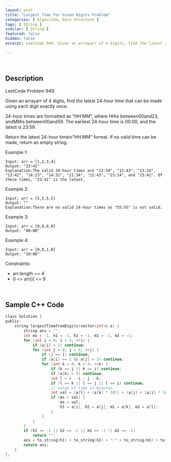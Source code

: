 ```yaml
---
layout: post
title: "Largest Time For Given Digits Problem"
categories: [ Algorithm, Data Structure ]
tags: [ String ]
similar: [ String ]
featured: false
hidden: false
excerpt: LeetCode 949. Given an arrayarr of 4 digits, find the latest 24-hour time that can be made using each digit exactly once.

---
```


<br />

## Description

LeetCode Problem 949.

Given an arrayarr of 4 digits, find the latest 24-hour time that can be made using each digit exactly once.

24-hour times are formatted as "HH:MM", where HHis between00and23, andMMis between00and59. The earliest 24-hour time is 00:00, and the latest is 23:59.

Return the latest 24-hour timein"HH:MM" format. If no valid time can be made, return an empty string.

Example 1:
```
Input: arr = [1,2,3,4]
Output: "23:41"
Explanation:The valid 24-hour times are "12:34", "12:43", "13:24", "13:42", "14:23", "14:32", "21:34", "21:43", "23:14", and "23:41". Of these times, "23:41" is the latest.
```

Example 2:
```
Input: arr = [5,5,5,5]
Output: ""
Explanation:There are no valid 24-hour times as "55:55" is not valid.
```

Example 3:
```
Input: arr = [0,0,0,0]
Output: "00:00"
```

Example 4:
```
Input: arr = [0,0,1,0]
Output: "10:00"
```

Constraints:
* arr.length == 4
* 0 <= arr[i] <= 9

<br />

## Sample C++ Code


```c
class Solution {
public:
    string largestTimeFromDigits(vector<int>& a) {
        string ans = ""; 
        int mx = -1, h1 = -1, h2 = -1, m1 = -1, m2 = -1;
        for (int i = 0; i < 4; ++i) {
            if (a[i] > 2) continue;
            for (int j = 0; j < 4; ++j) {
                if (j == i) continue;
                if (a[i] == 2 && a[j] > 3) continue;
                for (int k = 0; k < 4; ++k) {
                    if (k == j || k == i) continue;
                    if (a[k] > 5) continue;
                    int l = 6 - i - j - k;
                    if (l == k || l == j || l == i) continue;
                    // value of time in minutes.
                    int val = (a[l] + (a[k] * 10)) + (a[j] + (a[i] * 10)) * 60;
                    if (mx < val) {
                        mx = val;
                        h1 = a[i], h2 = a[j], m1 = a[k], m2 = a[l];
                    }
                }
            }
        }
        if (h1 == -1 || h2 == -1 || m1 == -1 || m2 == -1) 
            return "";
        ans = to_string(h1) + to_string(h2) + ":" + to_string(m1) + to_string(m2);
        return ans;
    }
};
```


